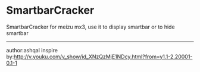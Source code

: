 SmartbarCracker
===============

SmartbarCracker for meizu mx3, use it to display smartbar or to hide smartbar

---
author:ashqal
inspire by:http://v.youku.com/v_show/id_XNzQzMjE1NDcy.html?from=y1.1-2.20001-0.1-1
